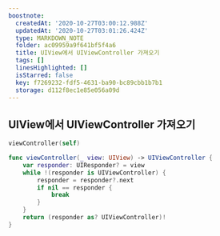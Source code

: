 ```yaml
---
boostnote:
  createdAt: '2020-10-27T03:00:12.988Z'
  updatedAt: '2020-10-27T03:01:26.424Z'
  type: MARKDOWN_NOTE
  folder: ac09959a9f641bf5f4a6
  title: UIView에서 UIViewController 가져오기
  tags: []
  linesHighlighted: []
  isStarred: false
  key: f7269232-fdf5-4631-ba90-bc89cbb1b7b1
  storage: d112f8ec1e85e056a09d
---
```


UIView에서 UIViewController 가져오기
---
```swift
viewController(self)
```

```swift
func viewController(_ view: UIView) -> UIViewController {
    var responder: UIResponder? = view
    while !(responder is UIViewController) {
        responder = responder?.next
        if nil == responder {
            break
        }
    }
    return (responder as? UIViewController)!
}
```